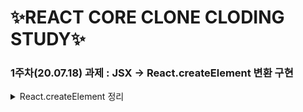 # ✨**REACT CORE CLONE CLODING STUDY**✨

### 1주차(20.07.18) 과제 : JSX -> React.createElement 변환 구현

<details>
<summary>React.createElement 정리</summary>
<div markdown="1">

<br>
<div>

## React Core & DOM

React 0.14부터 React는 Core와 DOM의 두 패키지로 분리되었다.  
컴포넌트를 정의할 때 사용되는 API는 Core 패키지에 존재하며 플랫폼 독립적이다.  
따라서 createElement를 구현하기 위한 코드는 Core 패키지에 속한다.

</div>
<br>
<div>

## JSX & createElement

React에서는 JSX 문법으로 가상 DOM 구조를 나타낸다.  
JSX는 일반적인 js코드로 변환되며, 이때 React.createElement함수는 ReactElement 타입의 객체를 리턴한다.

### React createElement의 소스 코드

```
ReactElement.createElement = function(type, config, children) {
  var propName;

  // Reserved names are extracted
  var props = {};

  var key = null;
  var ref = null;
  var self = null;
  var source = null;

  if (config != null) {
    if (__DEV__) {
      ref = !config.hasOwnProperty('ref') ||
        Object.getOwnPropertyDescriptor(config, 'ref').get ? null : config.ref;
      key = !config.hasOwnProperty('key') ||
        Object.getOwnPropertyDescriptor(config, 'key').get ? null : '' + config.key;
    } else {
      ref = config.ref === undefined ? null : config.ref;
      key = config.key === undefined ? null : '' + config.key;
    }
    self = config.__self === undefined ? null : config.__self;
    source = config.__source === undefined ? null : config.__source;
    // Remaining properties are added to a new props object
    for (propName in config) {
      if (config.hasOwnProperty(propName) &&
          !RESERVED_PROPS.hasOwnProperty(propName)) {
        props[propName] = config[propName];
      }
    }
  }

  // Children can be more than one argument, and those are transferred onto
  // the newly allocated props object.
  var childrenLength = arguments.length - 2;
  if (childrenLength === 1) {
    props.children = children;
  } else if (childrenLength > 1) {
    var childArray = Array(childrenLength);
    for (var i = 0; i < childrenLength; i++) {
      childArray[i] = arguments[i + 2];
    }
    props.children = childArray;
  }

  // Resolve default props
  if (type && type.defaultProps) {
    var defaultProps = type.defaultProps;
    for (propName in defaultProps) {
      if (props[propName] === undefined) {
        props[propName] = defaultProps[propName];
      }
    }
  }
  if (__DEV__) {
    // Create dummy `key` and `ref` property to `props` to warn users
    // against its use
    if (typeof props.$$typeof === 'undefined' ||
        props.$$typeof !== REACT_ELEMENT_TYPE) {
      if (!props.hasOwnProperty('key')) {
        Object.defineProperty(props, 'key', {
          get: function() {
            if (!specialPropKeyWarningShown) {
              specialPropKeyWarningShown = true;
              warning(
                false,
                '%s: `key` is not a prop. Trying to access it will result ' +
                  'in `undefined` being returned. If you need to access the same ' +
                  'value within the child component, you should pass it as a different ' +
                  'prop. (https://fb.me/react-special-props)',
                'displayName' in type ? type.displayName: 'Element'
              );
            }
            return undefined;
          },
          configurable: true,
        });
      }
      if (!props.hasOwnProperty('ref')) {
        Object.defineProperty(props, 'ref', {
          get: function() {
            if (!specialPropRefWarningShown) {
              specialPropRefWarningShown = true;
              warning(
                false,
                '%s: `ref` is not a prop. Trying to access it will result ' +
                  'in `undefined` being returned. If you need to access the same ' +
                  'value within the child component, you should pass it as a different ' +
                  'prop. (https://fb.me/react-special-props)',
                'displayName' in type ? type.displayName: 'Element'
              );
            }
            return undefined;
          },
          configurable: true,
        });
      }
    }
  }
  return ReactElement(
    type,
    key,
    ref,
    self,
    source,
    ReactCurrentOwner.current,
    props
  );
};
```

- **DEV** 변수는 빌드 과정에서 개발/프로덕션 모드에 따라 나타나는 boolean

</div>
<br>
<div>

## props 정규화

createElement에서 가장 먼저 하는 작업은 React에서 예약되어 있는 prop을 제거하는 것이다.  
key와 ref를 별도의 변수에 저장하고, 나머지는 props 객체에 복사한다.  
(key와 ref에 접근하지 못하게 함)

```
if (config != null) {
    if (__DEV__) {
      ref = !config.hasOwnProperty('ref') ||
        Object.getOwnPropertyDescriptor(config, 'ref').get ? null : config.ref;
      key = !config.hasOwnProperty('key') ||
        Object.getOwnPropertyDescriptor(config, 'key').get ? null : '' + config.key;
    } else {
      ref = config.ref === undefined ? null : config.ref;
      key = config.key === undefined ? null : '' + config.key;
    }
    self = config.__self === undefined ? null : config.__self;
    source = config.__source === undefined ? null : config.__source;
    // Remaining properties are added to a new props object
    for (propName in config) {
      if (config.hasOwnProperty(propName) &&
          !RESERVED_PROPS.hasOwnProperty(propName)) {
        props[propName] = config[propName];
      }
    }
  }
```

다음으로는 자식 엘리먼트들을 props.children에 넣는다.  
 자식이 하나일 경우에는 배열로 만들어지지 않고 바로 children으로 만든다.

```
var childrenLength = arguments.length - 2;
 if (childrenLength === 1) {
   props.children = children;
 } else if (childrenLength > 1) {
   var childArray = Array(childrenLength);
   for (var i = 0; i < childrenLength; i++) {
     childArray[i] = arguments[i + 2];
   }
   props.children = childArray;
 }
```

컴포넌트 안에서 this.props.children이 배열인지 아닌지 알기 어렵기 때문에,  
 이를 일관성있게 다루기 위한 [React.Children 유틸리티 함수들](https://reactjs.org/docs/react-api.html#react.children)이 제공된다.

 </div>
 <br>
 <div>
 
 ## ReactElement 객체의 구조
 정규화 및 추출을 마친 값들은 ReactElement 함수에 넘겨지면서 객체로 만들어진다.
 ```
 var element = {
  // This tag allow us to uniquely identify this as a React Element
  $$typeof: REACT_ELEMENT_TYPE,

// Built-in properties that belong on the element
type: type,
key: key,
ref: ref,
props: props,

// Record the component responsible for creating this element.
\_owner: owner,
};

if (**DEV**)
... // 생략

return element;

```
- $$typeof 프로퍼티는 이 객체가 ReactElement임을 나타내 주는 표식
- React.isValidElement 함수는 올바른 element인지를 검사
- REACT_ELEMENT_TYPE의 값은 (ES5 Symbol을 사용할 수 있을 경우) ? Symbol : 0xeac7

</div>
<br>
<div>

## Owner
this.refs를 만들기 위해 필요하다.  
createElement의 마지막 부분에서 ReactCurrentOwner.current가 넘어오는데,  
ReactCurrentOwner 모듈 자체는 current 프로퍼티만을 가지는 객체를 노출한다. (일종의 싱글톤 객체)  
current 프로퍼티는 컴포넌트의 render 메소드가 호출되기 직전에 현재 컴포넌트 객체로 설정되며,  
렌더링이 완료된 후 refs에 붙게 된다.  
```
_renderValidatedComponent: function() {
var renderedComponent;
ReactCurrentOwner.current = this;
try {
renderedComponent =
this.\_renderValidatedComponentWithoutOwnerOrContext();
} finally {
ReactCurrentOwner.current = null;
}
invariant(
// TODO: An `isValidNode` function would probably be more appropriate
renderedComponent === null || renderedComponent === false ||
ReactElement.isValidElement(renderedComponent),
'%s.render(): A valid React element (or null) must be returned. You may have ' +
'returned undefined, an array or some other invalid object.',
this.getName() || 'ReactCompositeComponent'
);
return renderedComponent;
},

ReactRef.attachRefs = function(instance, element) {
if (element === null || element === false) {
return;
}
var ref = element.ref;
if (ref != null) {
attachRef(ref, instance, element.\_owner);
}
};
```
따라서 render 메소드 밖에서 미리 만들어진 ReactElement에서는  
 _owner 프로퍼티가 null로 되어있으며,  
여기에 ref가 붙어있으면 렌더 시 오류가 발생한다.  
전역 싱글턴을 쓰지 않고 render 메소드에서 리턴된 ReactElement를 순회하면서 owner를 붙일 수도 있지만,  
순회 비용 때문에 이렇게 구현한 것으로 보인다. (ReactElement는 불변 객체이기 때문에 복사 비용이 큼)  

</div>
<br>
<div>

## createElement의 최적화
createElement를 호출하지 않고 컴파일 타임에 미리 객체를 만들어 버리자는 아이디어가 바로,  
[Babel의 react-inline-elements 플러그인](https://babeljs.io/docs/en/babel-plugin-transform-react-inline-elements/)  
이는 JSX 태그를 createElement 호출로 변환하지 않고 바로 객체 리터럴로 변환해준다.  

</div>

</div>
</details>

